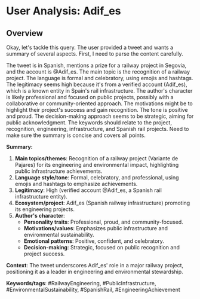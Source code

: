# User Analysis: Adif_es

## Overview

<think>
Okay, let's tackle this query. The user provided a tweet and wants a summary of several aspects. First, I need to parse the content carefully.

The tweet is in Spanish, mentions a prize for a railway project in Segovia, and the account is @Adif_es. The main topic is the recognition of a railway project. The language is formal and celebratory, using emojis and hashtags. The legitimacy seems high because it's from a verified account (Adif_es), which is a known entity in Spain's rail infrastructure. The author's character is likely professional and focused on public projects, possibly with a collaborative or community-oriented approach. The motivations might be to highlight their project's success and gain recognition. The tone is positive and proud. The decision-making approach seems to be strategic, aiming for public acknowledgment. The keywords should relate to the project, recognition, engineering, infrastructure, and Spanish rail projects. Need to make sure the summary is concise and covers all points.
</think>

**Summary:**  
1. **Main topics/themes**: Recognition of a railway project (Variante de Pajares) for its engineering and environmental impact, highlighting public infrastructure achievements.  
2. **Language style/tone**: Formal, celebratory, and professional, using emojis and hashtags to emphasize achievements.  
3. **Legitimacy**: High (verified account @Adif_es, a Spanish rail infrastructure entity).  
4. **Ecosystem/project**: Adif_es (Spanish railway infrastructure) promoting its engineering projects.  
5. **Author's character**:  
   - **Personality traits**: Professional, proud, and community-focused.  
   - **Motivations/values**: Emphasizes public infrastructure and environmental sustainability.  
   - **Emotional patterns**: Positive, confident, and celebratory.  
   - **Decision-making**: Strategic, focused on public recognition and project success.  

**Context**: The tweet underscores Adif_es' role in a major railway project, positioning it as a leader in engineering and environmental stewardship.  

**Keywords/tags**: #RailwayEngineering, #PublicInfrastructure, #EnvironmentalSustainability, #SpanishRail, #EngineeringAchievement